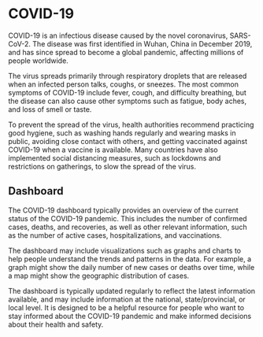 # COVID-19 
COVID-19 is an infectious disease caused by the novel coronavirus, SARS-CoV-2. The disease was first identified in Wuhan, China in December 2019, and has since spread to become a global pandemic, affecting millions of people worldwide.

The virus spreads primarily through respiratory droplets that are released when an infected person talks, coughs, or sneezes. The most common symptoms of COVID-19 include fever, cough, and difficulty breathing, but the disease can also cause other symptoms such as fatigue, body aches, and loss of smell or taste.

To prevent the spread of the virus, health authorities recommend practicing good hygiene, such as washing hands regularly and wearing masks in public, avoiding close contact with others, and getting vaccinated against COVID-19 when a vaccine is available. Many countries have also implemented social distancing measures, such as lockdowns and restrictions on gatherings, to slow the spread of the virus.

## Dashboard

The COVID-19 dashboard typically provides an overview of the current status of the COVID-19 pandemic. This includes the number of confirmed cases, deaths, and recoveries, as well as other relevant information, such as the number of active cases, hospitalizations, and vaccinations.

The dashboard may include visualizations such as graphs and charts to help people understand the trends and patterns in the data. For example, a graph might show the daily number of new cases or deaths over time, while a map might show the geographic distribution of cases.

The dashboard is typically updated regularly to reflect the latest information available, and may include information at the national, state/provincial, or local level. It is designed to be a helpful resource for people who want to stay informed about the COVID-19 pandemic and make informed decisions about their health and safety.



